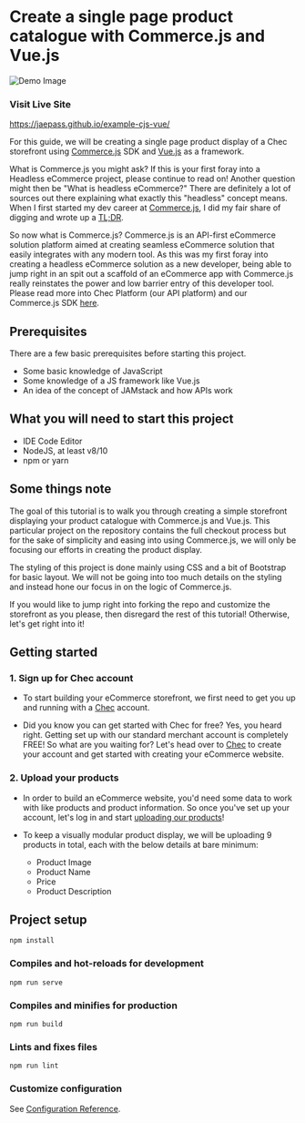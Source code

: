 # Create a single page product catalogue with Commerce.js and Vue.js

![Demo Image](demo-img.png)

### Visit Live Site
https://jaepass.github.io/example-cjs-vue/

For this guide, we will be creating a single page product display of a Chec storefront using [Commerce.js](https://commercejs.com/) SDK and [Vue.js](https://vuejs.org/) as a framework. 

What is Commerce.js you might ask? If this is your first foray into a Headless eCommerce project, please continue to read on! Another question might then be "What is headless eCommerce?" There are definitely a lot of sources out there explaining what exactly this "headless" concept means. When I first started my dev career at [Commerce.js](https://commercejs.com/), I did my fair share of digging and wrote up a [TL;DR](https://dev.to/jaepass/what-is-headless-ecommerce-3nfb).

So now what is Commerce.js? Commerce.js is an API-first eCommerce solution platform aimed at creating seamless eCommerce solution that easily integrates with any modern tool. As this was my first foray into creating a headless eCommerce solution as a new developer, being able to jump right in an spit out a scaffold of an eCommerce app with Commerce.js really reinstates the power and low barrier entry of this developer tool. Please read more into Chec Platform (our API platform) and our Commerce.js SDK [here](http://support.chec.io/en/articles/513192-what-is-chec-platform-chec-dashboard-and-commerce-js).

## Prerequisites

There are a few basic prerequisites before starting this project. 

- Some basic knowledge of JavaScript
- Some knowledge of a JS framework like Vue.js
- An idea of the concept of JAMstack and how APIs work

## What you will need to start this project

* IDE Code Editor
* NodeJS, at least v8/10
* npm or yarn

## Some things note

The goal of this tutorial is to walk you through creating a simple storefront displaying your product catalogue with Commerce.js and Vue.js. This particular project on the repository contains the full checkout process but for the sake of simplicity and easing into using Commerce.js, we will only be focusing our efforts in creating the product display. 

The styling of this project is done mainly using CSS and a bit of Bootstrap for basic layout. We will not be going into too much details on the styling and instead hone our focus in on the logic of Commerce.js.

If you would like to jump right into forking the repo and customize the storefront as you please, then disregard the rest of this tutorial! Otherwise, let's get right into it!

## Getting started

### 1. Sign up for Chec account
  - To start building your eCommerce storefront, we first need to get you up and running with a [Chec](https://dashboard.chec.io/signup) account.

  - Did you know you can get started with Chec for free? Yes, you heard right. Getting set up with our standard merchant account is completely FREE! So what are you waiting for? Let's head over to [Chec](https://dashboard.chec.io/signup) to create your account and get started with creating your eCommerce website. 

### 2. Upload your products

  - In order to build an eCommerce website, you'd need some data to work with like products and product information. So once you've set up your account, let's log in and start [uploading our products](https://dashboard.chec.io/products)! 

  - To keep a visually modular product display, we will be uploading 9 products in total, each with the below details at bare minimum:
    - Product Image
    - Product Name
    - Price
    - Product Description


## Project setup




```
npm install
```

### Compiles and hot-reloads for development
```
npm run serve
```

### Compiles and minifies for production
```
npm run build
```

### Lints and fixes files
```
npm run lint
```

### Customize configuration
See [Configuration Reference](https://cli.vuejs.org/config/).
